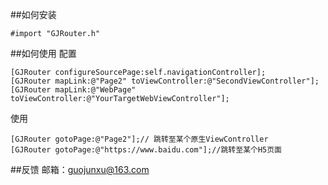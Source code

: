 ##如何安装

```
#import "GJRouter.h"
```

##如何使用
配置

```
[GJRouter configureSourcePage:self.navigationController];
[GJRouter mapLink:@"Page2" toViewController:@"SecondViewController"];
[GJRouter mapLink:@"WebPage" toViewController:@"YourTargetWebViewController"];
```

使用

```
[GJRouter gotoPage:@"Page2"];// 跳转至某个原生ViewController
[GJRouter gotoPage:@"https://www.baidu.com"];//跳转至某个H5页面
```
##反馈
邮箱：guojunxu@163.com

